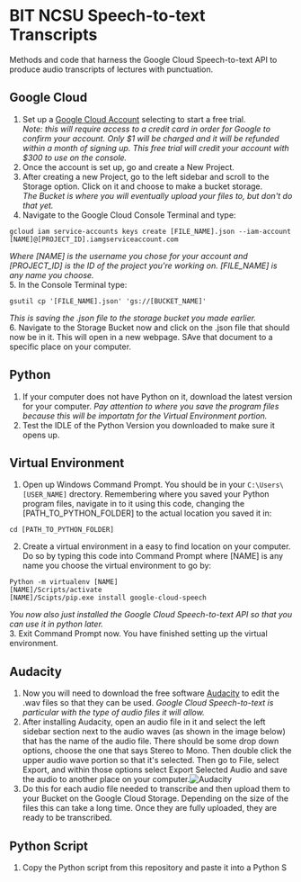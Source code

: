 # BIT NCSU Speech-to-text Transcripts 
Methods and code that harness the Google Cloud Speech-to-text API to produce audio transcripts of lectures with punctuation. 

## Google Cloud
1. Set up a [Google Cloud Account](https://cloud.google.com/) selecting to start a free trial.  
   *Note: this will require access to a credit card in order for Google to confirm your account. Only $1 will be charged and it will be  refunded within a month of signing up. This free trial will credit your account with $300 to use on the console.*  
2. Once the account is set up, go and create a New Project.    
3. After creating a new Project, go to the left sidebar and scroll to the Storage option. Click on it and choose to make a bucket storage.   
   *The Bucket is where you will eventually upload your files to, but don't do that yet.*  
4. Navigate to the Google Cloud Console Terminal and type:  
```
gcloud iam service-accounts keys create [FILE_NAME].json --iam-account [NAME]@[PROJECT_ID].iamgserviceaccount.com
```
   *Where [NAME] is the username you chose for your account and [PROJECT_ID] is the ID of the project you're working on. [FILE_NAME] is any name you choose.*    
5. In the Console Terminal type:  
```
gsutil cp '[FILE_NAME].json' 'gs://[BUCKET_NAME]'
```  
   *This is saving the .json file to the storage bucket you made earlier.*  
6. Navigate to the Storage Bucket now and click on the .json file that should now be in it. This will open in a new webpage. SAve that document to a specific place on your computer. 

## Python
1. If your computer does not have Python on it, download the latest version for your computer. 
   *Pay attention to where you save the program files because this will be importatn for the Virtual Environment portion.*    
2. Test the IDLE of the Python Version you downloaded to make sure it opens up.  

## Virtual Environment  
1. Open up Windows Command Prompt. You should be in your ```C:\Users\[USER_NAME]``` drectory. Remembering where you saved your Python program files, navigate in to it using this code, changing the [PATH_TO_PYTHON_FOLDER] to the actual location you saved it in:  
```
cd [PATH_TO_PYTHON_FOLDER]  
```
2. Create a virtual environment in a easy to find location on your computer. Do so by typing this code into Command Prompt where [NAME] is any name you choose the virtual environment to go by:  
```
Python -m virtualenv [NAME]
[NAME]/Scripts/activate
[NAME]/Scipts/pip.exe install google-cloud-speech  
```  
*You now also just installed the Google Cloud Speech-to-text API so that you can use it in python later.*  
3. Exit Command Prompt now. You have finished setting up the virtual environment.   

## Audacity  
1. Now you will need to download the free software [Audacity](https://www.audacityteam.org/) to edit the .wav files so that they can be used. *Google Cloud Speech-to-text is particular with the type of audio files it will allow.*  
2. After installing Audacity, open an audio file in it and select the left sidebar section next to the audio waves (as shown in the image below) that has the name of the audio file. There should be some drop down options, choose the one that says Stereo to Mono. Then double click the upper audio wave portion so that it's selected. Then go to File, select Export, and within those options select Export Selected Audio and save the audio to another place on your computer.![Audacity](https://www.audacityteam.org/wp-content/uploads/2017/12/Audacity-220-Windows-normal.png)  
3. Do this for each audio file needed to transcribe and then upload them to your Bucket on the Google Cloud Storage. Depending on the size of the files this can take a long time. Once they are fully uploaded, they are ready to be transcribed.  

## Python Script  
1. Copy the Python script from this repository and paste it into a Python S
